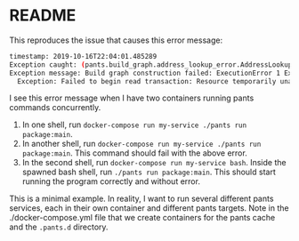 # README

This reproduces the issue that causes this error message:

```bash
timestamp: 2019-10-16T22:04:01.485289
Exception caught: (pants.build_graph.address_lookup_error.AddressLookupError) (backtrace omitted)
Exception message: Build graph construction failed: ExecutionError 1 Exception encountered:
  Exception: Failed to begin read transaction: Resource temporarily unavailable
```

I see this error message when I have two containers running pants commands
concurrently.

1. In one shell, run `docker-compose run my-service ./pants run package:main`.
2. In another shell, run `docker-compose run my-service ./pants run
   package:main`. This command should fail with the above error.
3. In the second shell, run `docker-compose run my-service bash`. Inside the
   spawned bash shell, run `./pants run package:main`. This should start
   running the program correctly and without error.

This is a minimal example. In reality, I want to run several different pants
services, each in their own container and different pants targets. Note in the
./docker-compose.yml file that we create containers for the pants cache and the
`.pants.d` directory.
